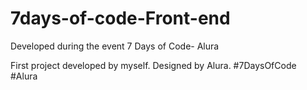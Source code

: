 # 7days-of-code-Front-end
Developed during the event 7 Days of Code- Alura

First project developed by myself. 
Designed by Alura. #7DaysOfCode #Alura
